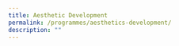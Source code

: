 ```yaml
---
title: Aesthetic Development
permalink: /programmes/aesthetics-development/
description: ""
---
```

